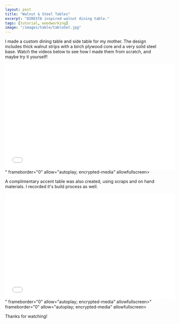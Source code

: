 ```yaml
---
layout: post
title: "Walnut & Steel Tables"
excerpt: "DIRESTA inspired walnut dining table."
tags: [tutorial, woodworking]
image: "/images/table/tableSet.jpg"
---
```

I made a custom dining table and side table for my mother. The design includes thick walnut strips with a birch plywood core and a very solid steel base. Watch the videos below to see how I made them from scratch, and maybe try it yourself!

<div class="videoWrapper">
    <iframe width="560" height="349" src="<iframe width="560" height="315" src="https://www.youtube.com/embed/_L7mW7nexso?rel=0&amp;showinfo=0" frameborder="0" allow="autoplay; encrypted-media" allowfullscreen></iframe>" frameborder="0" allow="autoplay; encrypted-media" allowfullscreen></iframe>
</div>

A complimentary accent table was also created, using scraps and on hand materials. I recorded it's build process as well.

<div class="videoWrapper">
    <iframe width="560" height="349" src="<iframe width="560" height="315" src="<iframe width="560" height="315" src="https://www.youtube.com/embed/_zOJJlOJYIM?rel=0&amp;showinfo=0" frameborder="0" allow="autoplay; encrypted-media" allowfullscreen></iframe>" frameborder="0" allow="autoplay; encrypted-media" allowfullscreen></iframe>" frameborder="0" allow="autoplay; encrypted-media" allowfullscreen></iframe>
</div>

Thanks for watching!

<div class="box alt">
	<div class="row 50% uniform">
		<div class="6u"><span class="image fit"><img src="{{ "/images/table/smallTable.jpg" | absolute_url }}" alt="" /></span></div>
		<div class="6u"><span class="image fit"><img src="{{ "/images/table/tableSet2.jpg" | absolute_url }}" alt="" /></span></div>
	</div>
</div>